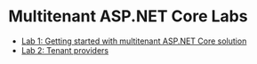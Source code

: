 # Multitenant ASP.NET Core Labs

* [Lab 1: Getting started with multitenant ASP.NET Core solution](labs-01-getting-started.md)
* [Lab 2: Tenant providers](labs-02-tenant-providers.md)
